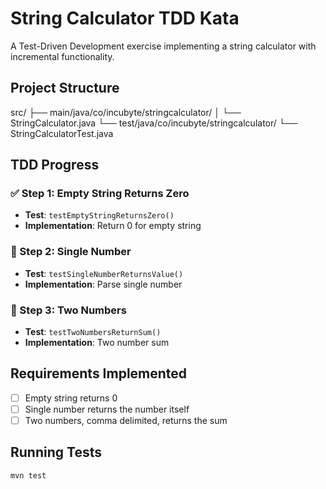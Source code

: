 # String Calculator TDD Kata

A Test-Driven Development exercise implementing a string calculator with incremental functionality.

## Project Structure

src/
├── main/java/co/incubyte/stringcalculator/
│   └── StringCalculator.java
└── test/java/co/incubyte/stringcalculator/
    └── StringCalculatorTest.java

## TDD Progress

### ✅ Step 1: Empty String Returns Zero

- **Test**: `testEmptyStringReturnsZero()`
- **Implementation**: Return 0 for empty string

### 🔄 Step 2: Single Number

- **Test**: `testSingleNumberReturnsValue()`
- **Implementation**: Parse single number

### 🔄 Step 3: Two Numbers

- **Test**: `testTwoNumbersReturnSum()`
- **Implementation**: Two number sum

## Requirements Implemented

- [ ] Empty string returns 0
- [ ] Single number returns the number itself
- [ ] Two numbers, comma delimited, returns the sum
<!-- - [ ] Handle any amount of numbers -->
<!-- - [ ] Handle new lines between numbers -->
<!-- - [ ] Support different delimiters -->
<!-- - [ ] Throw exception for negative numbers -->

## Running Tests

```bash
mvn test
